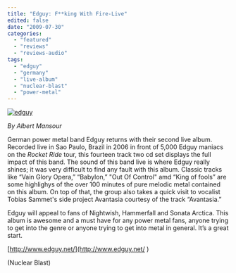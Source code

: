 ```yaml
---
title: "Edguy: F**king With Fire-Live"
edited: false
date: "2009-07-30"
categories:
  - "featured"
  - "reviews"
  - "reviews-audio"
tags:
  - "edguy"
  - "germany"
  - "live-album"
  - "nuclear-blast"
  - "power-metal"
---
```


[![edguy](http://www.hellbound.ca/wp-content/uploads/2009/07/edguy-300x300.jpg "edguy")](http://www.hellbound.ca/wp-content/uploads/2009/07/edguy.jpg)

_By Albert Mansour_

German power metal band Edguy returns with their second live album. Recorded live in Sao Paulo, Brazil in 2006 in front of 5,000 Edguy maniacs on the _Rocket Ride_ tour, this fourteen track two cd set displays the full impact of this band. The sound of this band live is where Edguy really shines; it was very difficult to find any fault with this album. Classic tracks like “Vain Glory Opera,” “Babylon,” "Out Of Control" amd “King of fools” are some highlighys of the over 100 minutes of pure melodic metal contained on this album. On top of that, the group also takes a quick visit to vocalist Tobias Sammet's side project Avantasia courtesy of the track “Avantasia.”

Edguy will appeal to fans of Nightwish, Hammerfall and Sonata Arctica. This album is awesome and a must have for any power metal fans, anyone trying to get into the genre or anyone trying to get into metal in general. It’s a great start.

[http://www.edguy.net/](http://www.edguy.net/    )

(Nuclear Blast)
